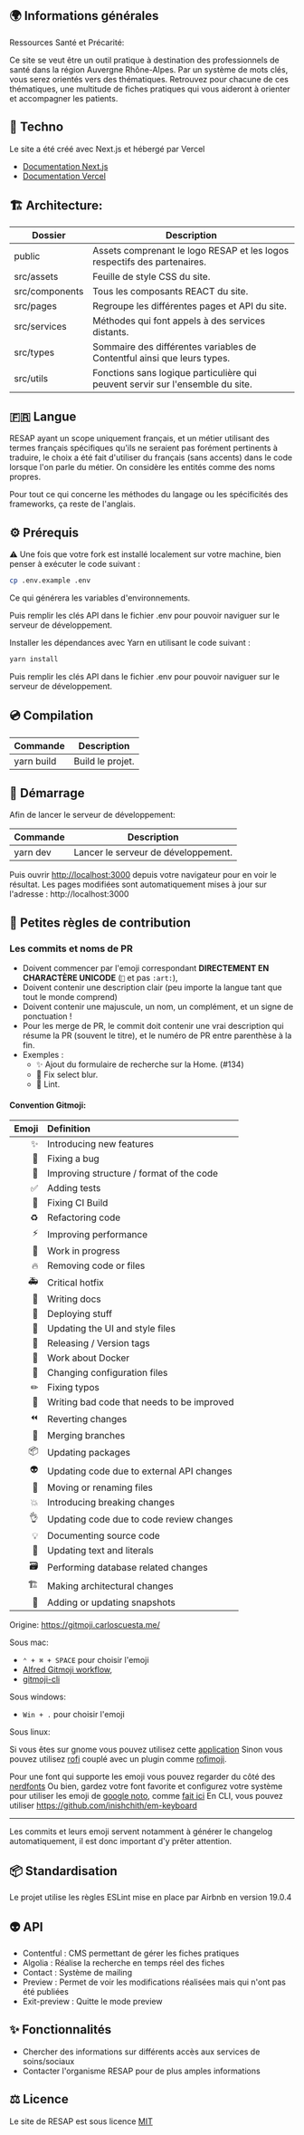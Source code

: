 

## 🌍 Informations générales

Ressources Santé et Précarité:

Ce site se veut être un outil pratique à destination des professionnels de santé dans la région Auvergne Rhône-Alpes. 
Par un système de mots clés, vous serez orientés vers des thématiques.
Retrouvez pour chacune de ces thématiques, une multitude de fiches pratiques qui vous aideront à orienter et accompagner les patients.

## 🤖 Techno

Le site a été créé avec Next.js et hébergé par Vercel

- [Documentation Next.js](https://nextjs.org/docs)
- [Documentation Vercel](https://vercel.com/docs)

## 🏗 Architecture:

| Dossier    | Description                                  |
|-----------|----------------------------------------------|
| public | Assets comprenant le logo RESAP et les logos respectifs des partenaires. |
| src/assets | Feuille de style CSS du site. |
| src/components | Tous les composants REACT du site. |
| src/pages | Regroupe les différentes pages et API du site. |
| src/services | Méthodes qui font appels à des services distants. |
| src/types | Sommaire des différentes variables de Contentful ainsi que leurs types. |
| src/utils | Fonctions sans logique particulière qui peuvent servir sur l'ensemble du site. | 

## 🇫🇷 Langue

RESAP ayant un scope uniquement français, et un métier utilisant des termes français spécifiques qu'ils ne seraient pas forément pertinents à traduire, le choix a été fait d'utiliser du français (sans accents) dans le code lorsque l'on parle du métier. On considère les entités comme des noms propres.

Pour tout ce qui concerne les méthodes du langage ou les spécificités des frameworks, ça reste de l'anglais.

## ⚙️ Prérequis

⚠️ Une fois que votre fork est installé localement sur votre machine, bien penser à exécuter le code suivant :

```bash
cp .env.example .env
```
Ce qui générera les variables d'environnements. 

Puis remplir les clés API dans le fichier .env pour pouvoir naviguer sur le serveur de développement.

Installer les dépendances avec Yarn en utilisant le code suivant :

```bash
yarn install
```

Puis remplir les clés API dans le fichier .env pour pouvoir naviguer sur le serveur de développement.


## 💿 Compilation

| Commande         | Description                                                                           |
|------------------|-------------------------|
| yarn build    | Build le projet. |


## 🚦 Démarrage

Afin de lancer le serveur de développement:

| Commande         | Description                                                                           |
|------------------|-------------------------|
| yarn dev    | Lancer le serveur de développement. |

Puis ouvrir [http://localhost:3000](http://localhost:3000) depuis votre navigateur pour en voir le résultat.
Les pages modifiées sont automatiquement mises à jour sur l'adresse : http://localhost:3000

## 📝 Petites règles de contribution

### Les commits et noms de PR
- Doivent commencer par l'emoji correspondant **DIRECTEMENT EN CHARACTÈRE UNICODE** (`🎨` et pas `:art:`),
- Doivent contenir une description clair (peu importe la langue tant que tout le monde comprend)
- Doivent contenir une majuscule, un nom, un complément, et un signe de ponctuation !
- Pour les merge de PR, le commit doit contenir une vrai description qui résume la PR (souvent le titre), et le numéro de PR entre parenthèse à la fin. 
- Exemples :     
    - ✨ Ajout du formulaire de recherche sur la Home. (#134)
    - 🐛 Fix select blur.
    - 💚 Lint.
        
#### Convention Gitmoji:

Emoji | Definition                                                                                   
---:|:---
✨ | Introducing new features
🐛 | Fixing a bug
🎨 | Improving structure / format of the code
✅ | Adding tests
💚 | Fixing CI Build
♻ | Refactoring code
⚡ | Improving performance
🚧 | Work in progress
🔥 | Removing code or files
🚑 | Critical hotfix
📝 | Writing docs
🚀 | Deploying stuff
💄 | Updating the UI and style files
🔖 | Releasing / Version tags
🐳 | Work about Docker
🔧 | Changing configuration files
✏ | Fixing typos
💩 | Writing bad code that needs to be improved
⏪ | Reverting changes
🔀 | Merging branches
📦 | Updating packages
👽 | Updating code due to external API changes
🚚 | Moving or renaming files
💥 | Introducing breaking changes
👌 | Updating code due to code review changes
💡 | Documenting source code
💬 | Updating text and literals
🗃 | Performing database related changes
🏗 | Making architectural changes
📸 | Adding or updating snapshots

Origine: 
https://gitmoji.carloscuesta.me/

Sous mac: 
- `⌃ + ⌘ + SPACE` pour choisir l'emoji
- [Alfred Gitmoji workflow](https://github.com/Quilljou/alfred-gitmoji-workflow),
- [gitmoji-cli](https://github.com/carloscuesta/gitmoji-cli)

Sous windows:
- `Win + .` pour choisir l'emoji

Sous linux:

Si vous êtes sur gnome vous pouvez utilisez cette [application](https://extensions.gnome.org/extension/1162/emoji-selector/)
Sinon vous pouvez utilisez [rofi](https://github.com/davatorium/rofi) couplé avec un plugin comme [rofimoji](https://github.com/fdw/rofimoji).

Pour une font qui supporte les emoji vous pouvez regarder du côté des [nerdfonts](https://github.com/ryanoasis/nerd-fonts)
Ou bien, gardez votre font favorite et configurez votre système pour utiliser les emoji de [google noto](https://github.com/googlefonts/noto-fonts), comme [fait ici](https://github.com/Mange/dotfiles/blob/50146bbb3098e0f831578f83c8cd3a431dd3960d/snowflakes/fonts-conf.d/90-fallbacks.conf#L15..L20)
En CLI, vous pouvez utiliser https://github.com/inishchith/em-keyboard

---
 
Les commits et leurs emoji servent notamment à générer le changelog automatiquement, il est donc important d'y prêter attention.
     
## 📦 Standardisation

Le projet utilise les règles ESLint mise en place par Airbnb en version 19.0.4

## 👽 API

- Contentful : CMS permettant de gérer les fiches pratiques
- Algolia : Réalise la recherche en temps réel des fiches
- Contact : Système de mailing
- Preview : Permet de voir les modifications réalisées mais qui n'ont pas été publiées
- Exit-preview : Quitte le mode preview

## ✨ Fonctionnalités

- Chercher des informations sur différents accès aux services de soins/sociaux
- Contacter l'organisme RESAP pour de plus amples informations

## ⚖️ Licence

Le site de RESAP est sous licence [MIT](https://opensource.org/licenses/MIT)
